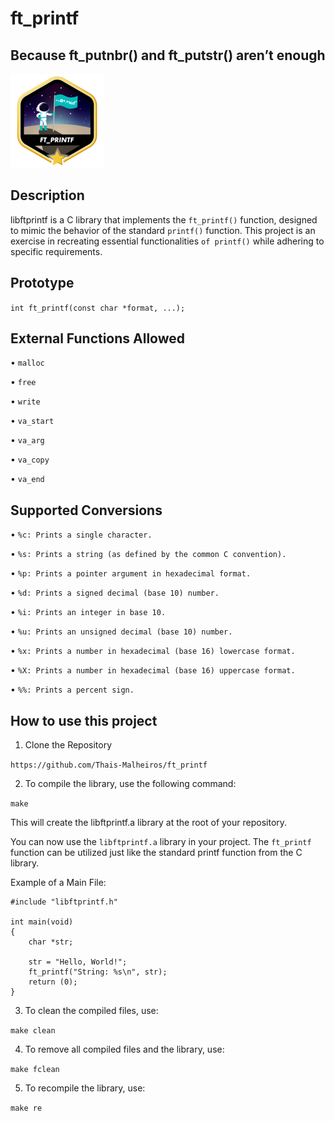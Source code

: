 # ft_printf
## Because ft_putnbr() and ft_putstr() aren’t enough

![ft_printf_icon](https://github.com/Thais-Malheiros/ft_printf/blob/main/ft_printf.png)

## Description

libftprintf is a C library that implements the `ft_printf()` function, designed to mimic the behavior of the standard `printf()` function.  This project is an exercise in recreating essential functionalities `of printf()` while adhering to specific requirements.

## Prototype

`int ft_printf(const char *format, ...);`

## External Functions Allowed

• `malloc`

• `free`

• `write`

• `va_start`

• `va_arg`

• `va_copy`

• `va_end`

## Supported Conversions

• `%c: Prints a single character.`

• `%s: Prints a string (as defined by the common C convention).`

• `%p: Prints a pointer argument in hexadecimal format.`

• `%d: Prints a signed decimal (base 10) number.`

• `%i: Prints an integer in base 10.`

• `%u: Prints an unsigned decimal (base 10) number.`

• `%x: Prints a number in hexadecimal (base 16) lowercase format.`

• `%X: Prints a number in hexadecimal (base 16) uppercase format.`

• `%%: Prints a percent sign.`

## How to use this project

1) Clone the Repository

`https://github.com/Thais-Malheiros/ft_printf`

2) To compile the library, use the following command:

`make`

This will create the libftprintf.a library at the root of your repository.

You can now use the `libftprintf.a` library in your project. The `ft_printf` function can be utilized just like the standard printf function from the C library.

Example of a Main File:
```
#include "libftprintf.h"

int main(void)
{
    char *str;

    str = "Hello, World!";
    ft_printf("String: %s\n", str);
    return (0);
}
```
3) To clean the compiled files, use:

`make clean`

4) To remove all compiled files and the library, use:

`make fclean`

5) To recompile the library, use:

`make re`
